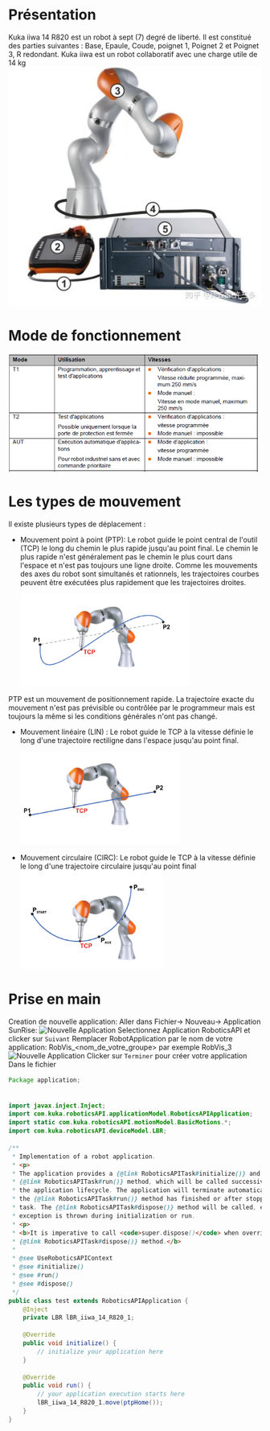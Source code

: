 # Présentation
Kuka iiwa 14 R820 est un robot à sept (7) degré de liberté. Il est constitué des parties suivantes : 
Base, Epaule, Coude, poignet 1, Poignet 2 et Poignet 3, R redondant.
Kuka iiwa est un robot collaboratif avec une charge utile de 14 kg
  ![kuka iiwa](./Imgs/iiwa.jpg)

# Mode de fonctionnement 

![kuka iiwa](./Imgs/mode.png)

# Les types de mouvement 

Il existe plusieurs types de déplacement :
- Mouvement point à point (PTP): Le robot guide le point central de l'outil (TCP) le long du chemin le plus rapide jusqu'au point final. Le chemin le plus rapide n'est généralement pas le chemin le plus court dans l'espace et n'est pas toujours une ligne droite. Comme les mouvements des axes du robot sont simultanés et rationnels, les trajectoires courbes peuvent être exécutées plus rapidement que les trajectoires droites.
  
  ![Mouvement PTP](./Imgs/ptp.png)
  
PTP est un mouvement de positionnement rapide. La trajectoire exacte du mouvement n'est pas prévisible ou contrôlée par le programmeur mais est toujours la même si les conditions générales n'ont pas changé.

- Mouvement linéaire (LIN) : Le robot guide le TCP à la vitesse définie le long d'une trajectoire rectiligne dans l'espace jusqu'au point final.
  
  ![Mouvement linéaire](./Imgs/lin.png)

-	Mouvement circulaire (CIRC): Le robot guide le TCP à la vitesse définie le long d'une trajectoire circulaire jusqu'au point final
 ![Mouvement circulaire](./Imgs/circ.png)

# Prise en main
Creation de nouvelle application: 
Aller dans Fichier-> Nouveau-> Application SunRise: 
 ![Nouvelle Application](./Imgs/apk1.png)
 Selectionnez Application RoboticsAPI et clicker sur ``Suivant``
 Remplacer RobotApplication par le nom de votre application: RobVis_<nom_de_votre_groupe> par exemple RobVis_3
 ![Nouvelle Application](./Imgs/apk2.png)
 Clicker sur ``Terminer`` pour créer votre application 
 Dans le fichier 

```java
Package application;


import javax.inject.Inject;
import com.kuka.roboticsAPI.applicationModel.RoboticsAPIApplication;
import static com.kuka.roboticsAPI.motionModel.BasicMotions.*;
import com.kuka.roboticsAPI.deviceModel.LBR;

/**
 * Implementation of a robot application.
 * <p>
 * The application provides a {@link RoboticsAPITask#initialize()} and a 
 * {@link RoboticsAPITask#run()} method, which will be called successively in 
 * the application lifecycle. The application will terminate automatically after 
 * the {@link RoboticsAPITask#run()} method has finished or after stopping the 
 * task. The {@link RoboticsAPITask#dispose()} method will be called, even if an 
 * exception is thrown during initialization or run. 
 * <p>
 * <b>It is imperative to call <code>super.dispose()</code> when overriding the 
 * {@link RoboticsAPITask#dispose()} method.</b> 
 * 
 * @see UseRoboticsAPIContext
 * @see #initialize()
 * @see #run()
 * @see #dispose()
 */
public class test extends RoboticsAPIApplication {
	@Inject
	private LBR lBR_iiwa_14_R820_1;

	@Override
	public void initialize() {
		// initialize your application here
	}

	@Override
	public void run() {
		// your application execution starts here
		lBR_iiwa_14_R820_1.move(ptpHome());
	}
}
```

